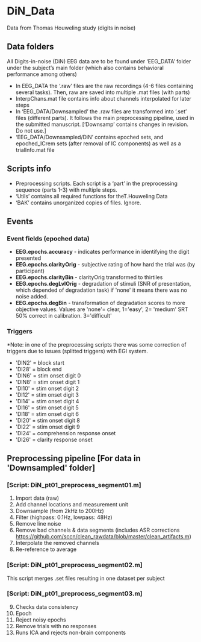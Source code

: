    

# DiN_Data 
Data from Thomas Houweling study (digits in noise)
## Data folders
All Digits-in-noise (DiN) EEG data are to be found under ‘EEG_DATA’ folder under the subject’s main folder (which also contains behavioral performance among others)

* In EEG_DATA the ‘.raw’ files are the raw recordings (4-6 files containing several tasks). Then, raw are saved into multiple .mat files (with parts)
* InterpChans.mat file contains info about channels interpolated for later steps
* In ‘EEG_DATA/Downsampled’ the .raw files are transformed into ‘.set’ files (different parts). It follows the main preprocessing pipeline, used in the submitted manuscript. \[‘Downsamp’ contains changes in revision. Do not use.]
 * ‘EEG_DATA/Downsampled/DiN’ contains epoched sets, and epoched_ICrem sets (after removal of IC components) as well as a trialInfo.mat file

## Scripts info
* Preprocessing scripts. Each script is a ‘part’ in the preprocessing sequence (parts 1-3) with multiple steps. 
* ‘Utils’ contains all required functions for theT.Houweling Data 
* ‘BAK’ contains unorganized copies of files. Ignore.

## Events

### Event fields (epoched data)
*  **EEG.epochs.accuracy** - indicates performance in identifying the digit presented 
* **EEG.epochs.clarityOrig** - subjective rating of how hard the trial was (by participant)
* **EEG.epochs.clarityBin** - clarityOrig transformed to thirtiles
* **EEG.epochs.degLvlOrig** - degradation of stimuli (SNR of presentation, which depended of degradation task) if 'none' it means there was no noise added. 
* **EEG.epochs.degBin** - transformation of degradation scores to more objective values. Values are 'none'= clear, 1='easy', 2= 'medium' SRT 50% correct in calibration. 3='difficult'  

### Triggers
*Note: in one of the preprocessing scripts there was some correction of triggers due to issues (splitted triggers) with EGI system. 
* 'DIN2' = block start
* 'DI28' = block end
* 'DIN6' = stim onset digit 0
* 'DIN8' = stim onset digit 1
* 'DI10' = stim onset digit 2
* 'DI12' = stim onset digit 3
* 'DI14' = stim onset digit 4
* 'DI16' = stim onset digit 5
* 'DI18' = stim onset digit 6
* 'DI20' = stim onset digit 8
* 'DI22' = stim onset digit 9
* 'DI24' = comprehension response onset
* 'DI26' = clarity response onset

## Preprocessing pipeline \[For data in 'Downsampled' folder] 
### \[Script: DiN_pt01_preprocess_segment01.m]
  1. Import data (raw)
  2. Add channel locations and measurement unit
  3. Downsample (from 2kHz to 200Hz)
  4. Filter (highpass: 0.1Hz, lowpass: 48Hz)
  5. Remove line noise
  6. Remove bad channels & data segments (includes ASR corrections https://github.com/sccn/clean_rawdata/blob/master/clean_artifacts.m)
  7. Interpolate the removed channels
  8. Re-reference to average

### \[Script: DiN_pt01_preprocess_segment02.m]
  This script merges .set files resulting in one dataset per subject
  
### \[Script: DiN_pt01_preprocess_segment03.m]
  
  9.  Checks data consistency
  10. Epoch
  11. Reject noisy epochs
  12. Remove trials with no responses
  13. Runs ICA and rejects non-brain components
  
